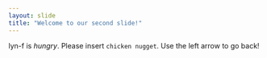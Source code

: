 ```yaml
---
layout: slide
title: "Welcome to our second slide!"
---
```

lyn-f is *hungry*. Please insert `chicken nugget`. 
Use the left arrow to go back!